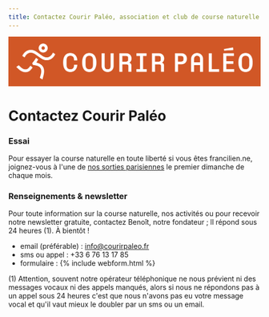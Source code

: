```yaml
---
title: Contactez Courir Paléo, association et club de course naturelle et minimaliste
---
```

![Courir Paleo](/assets/images/Logo-Courir-Paleo-long-orange-1200px.png)
# Contactez Courir Paléo

### Essai
Pour essayer la course naturelle en toute liberté si vous êtes francilien.ne, joignez-vous à l'une de [nos sorties parisiennes](/sorties) le premier dimanche de chaque mois.

### Renseignements & newsletter
Pour toute information sur la course naturelle, nos activités ou pour recevoir notre newsletter gratuite, contactez Benoît, notre fondateur&nbsp;; ll répond sous 24 heures (1). À bientôt&nbsp;!
- email (préférable)&nbsp;: <a href="mailto:info@courirpaleo.fr">info@courirpaleo.fr</a>
- sms ou appel&nbsp;: +33 6 76 13 17 85
- formulaire&nbsp;:
{% include webform.html %}

(1) Attention, souvent notre opérateur téléphonique ne nous prévient ni des messages vocaux ni des appels manqués, alors si nous ne répondons pas à un appel sous 24&nbsp;heures c'est que nous n'avons pas eu votre message vocal et qu'il vaut mieux le doubler par un sms ou un email.

